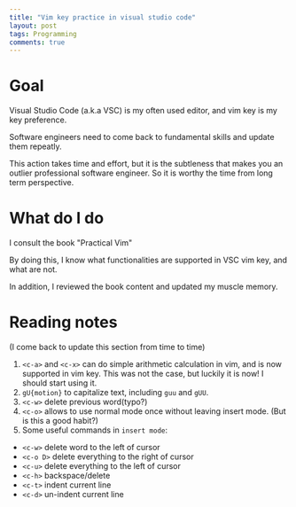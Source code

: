 ```yaml
---
title: "Vim key practice in visual studio code"
layout: post
tags: Programming
comments: true
---
```


# Goal

Visual Studio Code (a.k.a VSC) is my often used editor, and vim key is my key preference.

Software engineers need to come back to fundamental skills and update them repeatly.

This action takes time and effort, but it is the subtleness that makes you an outlier professional software engineer. So it is worthy the time from long term perspective.

# What do I do

I consult the book "Practical Vim"

By doing this, I know what functionalities are supported in VSC vim key, and what are not.

In addition, I reviewed the book content and updated my muscle memory.

# Reading notes

(I come back to update this section from time to time)

1. `<c-a>` and `<c-x>` can do simple arithmetic calculation in vim, and is now supported in vim key. This was not the case, but luckily it is now! I should start using it.
2. `gU{motion}` to capitalize text, including `guu` and `gUU`.
3. `<c-w>` delete previous word(typo?)
4. `<c-o>` allows to use normal mode once without leaving insert mode. (But is this a good habit?)
5. Some useful commands in `insert mode`:
- `<c-w>`    delete word to the left of cursor
- `<c-o D>`  delete everything to the right of cursor
- `<c-u>`    delete everything to the left of cursor
- `<c-h>`    backspace/delete
- `<c-t>`    indent current line
- `<c-d>`    un-indent current line
